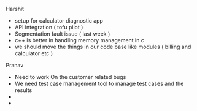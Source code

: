 
Harshit 
- setup for calculator diagnostic app
- API integration ( tofu pilot )
- Segmentation fault issue   ( last week )
- c++ is better in handling memory management in c 
- we should move the things in our code base like modules ( billing and calculator etc )


Pranav
- Need to work On the customer related bugs
- We need test case management tool to manage test cases and the results
- 
- 